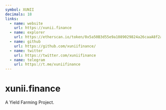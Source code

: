 ```yaml
---
symbol: XUNII
decimals: 18
links:
  - name: website
    url: https://xunii.finance
  - name: explorer
    url: https://etherscan.io/token/0x5a50B3d55e9a1089029824a26caaA8f2abFC4bb0
  - name: github
    url: https://github.com/xuniifinance/
  - name: twitter
    url: https://twitter.com/xuniifinance
  - name: telegram
    url: https://t.me/xuniifinance
---
```


# xunii.finance

A Yield Farming Project.
